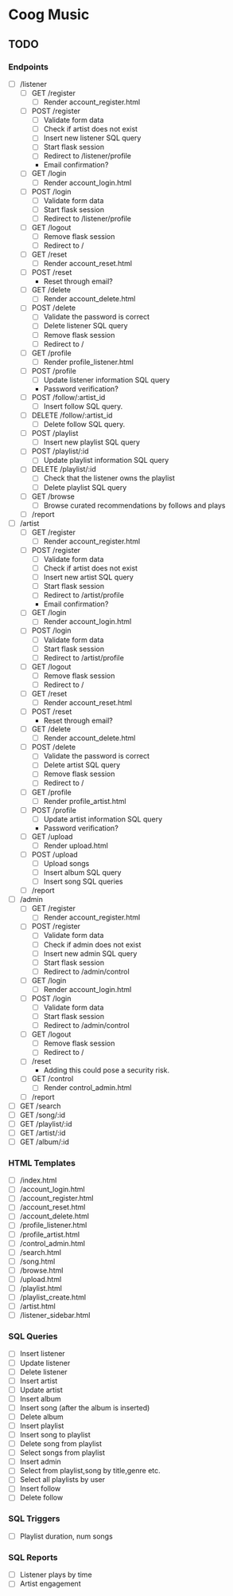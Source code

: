 # Coog Music

## TODO

### Endpoints

- [ ] /listener
    - [ ] GET /register
        - [ ] Render account_register.html
    - [ ] POST /register
        - [ ] Validate form data
        - [ ] Check if artist does not exist
        - [ ] Insert new listener SQL query
        - [ ] Start flask session
        - [ ] Redirect to /listener/profile
        - Email confirmation?
    - [ ] GET /login
        - [ ] Render account_login.html
    - [ ] POST /login
        - [ ] Validate form data
        - [ ] Start flask session
        - [ ] Redirect to /listener/profile
    - [ ] GET /logout
        - [ ] Remove flask session
        - [ ] Redirect to /
    - [ ] GET /reset
        - [ ] Render account_reset.html
    - [ ] POST /reset
        - Reset through email?
    - [ ] GET /delete
        - [ ] Render account_delete.html
    - [ ] POST /delete
        - [ ] Validate the password is correct
        - [ ] Delete listener SQL query
        - [ ] Remove flask session
        - [ ] Redirect to /
    - [ ] GET /profile
        - [ ] Render profile_listener.html
    - [ ] POST /profile
        - [ ] Update listener information SQL query
        - Password verification?
    - [ ] POST /follow/:artist_id
        - [ ] Insert follow SQL query.
    - [ ] DELETE /follow/:artist_id
        - [ ] Delete follow SQL query.
    - [ ] POST /playlist
        - [ ] Insert new playlist SQL query
    - [ ] POST /playlist/:id
        - [ ] Update playlist information SQL query
    - [ ] DELETE /playlist/:id
        - [ ] Check that the listener owns the playlist
        - [ ] Delete playlist SQL query
    - [ ] GET /browse
        - [ ] Browse curated recommendations by follows and plays
    - [ ] /report
- [ ] /artist
    - [ ] GET /register
        - [ ] Render account_register.html
    - [ ] POST /register
        - [ ] Validate form data
        - [ ] Check if artist does not exist
        - [ ] Insert new artist SQL query
        - [ ] Start flask session
        - [ ] Redirect to /artist/profile
        - Email confirmation?
    - [ ] GET /login
        - [ ] Render account_login.html
    - [ ] POST /login
        - [ ] Validate form data
        - [ ] Start flask session
        - [ ] Redirect to /artist/profile
    - [ ] GET /logout
        - [ ] Remove flask session
        - [ ] Redirect to /
    - [ ] GET /reset
        - [ ] Render account_reset.html
    - [ ] POST /reset
        - Reset through email?
    - [ ] GET /delete
        - [ ] Render account_delete.html
    - [ ] POST /delete
        - [ ] Validate the password is correct
        - [ ] Delete artist SQL query
        - [ ] Remove flask session
        - [ ] Redirect to /
    - [ ] GET /profile
        - [ ] Render profile_artist.html
    - [ ] POST /profile
        - [ ] Update artist information SQL query
        - Password verification?
    - [ ] GET /upload
        - [ ] Render upload.html
    - [ ] POST /upload
        - [ ] Upload songs
        - [ ] Insert album SQL query
        - [ ] Insert song SQL queries
    - [ ] /report
- [ ] /admin
    - [ ] GET /register
        - [ ] Render account_register.html
    - [ ] POST /register
        - [ ] Validate form data
        - [ ] Check if admin does not exist
        - [ ] Insert new admin SQL query
        - [ ] Start flask session
        - [ ] Redirect to /admin/control
    - [ ] GET /login
        - [ ] Render account_login.html
    - [ ] POST /login
        - [ ] Validate form data
        - [ ] Start flask session
        - [ ] Redirect to /admin/control
    - [ ] GET /logout
        - [ ] Remove flask session
        - [ ] Redirect to /
    - [ ] /reset
        - Adding this could pose a security risk.
    - [ ] GET /control
        - [ ] Render control_admin.html
    - [ ] /report
- [ ] GET /search
- [ ] GET /song/:id
- [ ] GET /playlist/:id
- [ ] GET /artist/:id
- [ ] GET /album/:id

### HTML Templates

- [ ] /index.html
- [ ] /account_login.html
- [ ] /account_register.html
- [ ] /account_reset.html
- [ ] /account_delete.html
- [ ] /profile_listener.html
- [ ] /profile_artist.html
- [ ] /control_admin.html
- [ ] /search.html
- [ ] /song.html
- [ ] /browse.html
- [ ] /upload.html
- [ ] /playlist.html
- [ ] /playlist_create.html
- [ ] /artist.html
- [ ] /listener_sidebar.html

### SQL Queries

- [ ] Insert listener
- [ ] Update listener
- [ ] Delete listener
- [ ] Insert artist
- [ ] Update artist
- [ ] Insert album
- [ ] Insert song (after the album is inserted)
- [ ] Delete album
- [ ] Insert playlist
- [ ] Insert song to playlist
- [ ] Delete song from playlist
- [ ] Select songs from playlist
- [ ] Insert admin
- [ ] Select from playlist,song by title,genre etc.
- [ ] Select all playlists by user
- [ ] Insert follow
- [ ] Delete follow

### SQL Triggers
- [ ] Playlist duration, num songs

### SQL Reports
- [ ] Listener plays by time
- [ ] Artist engagement